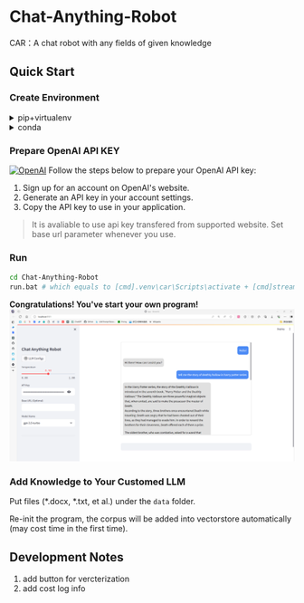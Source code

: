 # Chat-Anything-Robot

CAR：A chat robot with any fields of given knowledge

## Quick Start

### Create Environment

<details>
<summary>pip+virtualenv</summary>

- Clone the project repository:

   ```bash
   git clone https://github.com/Bili-Sakura/Chat-Anything-Robot.git
   cd Chat-Anything-Robot
   ```

- Create and activate virtual environment:

    > Recommended python version is 3.8.x

   ```bash
   python -m venv .venv/car  # Create a virtual environment named car, located in .venv
   source .venv/car/bin/activate  # For Unix-like systems
   .\.venv\car\Scripts\activate  # For Windows
   ```  

- Install dependencies:

   ```bash
   pip install -r requirements.txt
   ```

- Deactivate the virtual environment:

   ```bash
   source .venv/car/bin/deactivate  # For Unix-like systems
   .\.venv\car\Scripts\deactivate # For Windows
   ```

</details>  

<details>
<summary>conda</summary>

- Create and activate conda environment:

   ```bash
   conda create --name car python=3.8
   conda activate car
   ```

- Install dependencies:

   ```bash
   conda install --file requirements.txt
   ```

- Deactivate the conda environment:

   ```bash
   conda deactivate
   ```

</details>

### Prepare OpenAI API KEY

[![OpenAI](https://img.shields.io/badge/openai-000000?logo=openai&logoColor=white)](https://openai.com/)
Follow the steps below to prepare your OpenAI API key:

1. Sign up for an account on OpenAI's website.
2. Generate an API key in your account settings.
3. Copy the API key to use in your application.

> It is avaliable to use api key transfered from supported website.
> Set base url parameter whenever you use.

### Run

```bash
cd Chat-Anything-Robot
run.bat # which equals to [cmd].venv\car\Scripts\activate + [cmd]streamlit run app.py
```

**Congratulations! You've start your own program!**
![demo](./assets/demo.png)

### Add Knowledge to Your Customed LLM

Put files (*.docx, *.txt, et al.) under the `data` folder.

Re-init the program, the corpus will be added into vectorstore automatically (may cost time in the first time).

## Development Notes

1. add button for vercterization
2. add cost log info 
